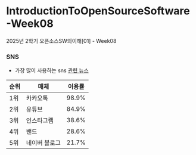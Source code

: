 # IntroductionToOpenSourceSoftware-Week08

2025년 2학기 오픈소스SW의이해[01] - Week08

### SNS
* 가장 많이 사용하는 sns [관련 뉴스](https://news.kbs.co.kr/news/pc/view/view.do?ncd=8169138)

| 순위 | 매체 | 이용률 |
|---|---|---|
| 1위 | 카카오톡 | 98.9% |
| 2위 | 유튜브 | 84.9% |
| 3위 | 인스타그램 | 38.6% |
| 4위 | 밴드 | 28.6% |
| 5위 | 네이버 블로그 | 21.7% |